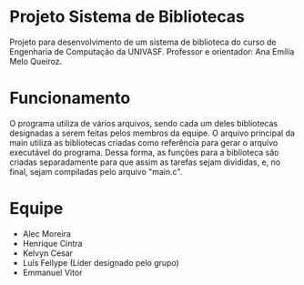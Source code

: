 # Projeto Sistema de Bibliotecas
Projeto para desenvolvimento de um sistema de biblioteca do curso de Engenharia de Computação da UNIVASF.
Professor e orientador: Ana Emília Melo Queiroz.

# Funcionamento
O programa utiliza de vários arquivos, sendo cada um deles bibliotecas designadas a serem feitas pelos membros da equipe.
O arquivo principal da main utiliza as bibliotecas criadas como referência para gerar o arquivo executável do programa.
Dessa forma, as funções para a biblioteca são criadas separadamente para que assim as tarefas sejam divididas, e, no final, sejam compiladas pelo arquivo "main.c".

# Equipe
- Alec Moreira
- Henrique Cintra
- Kelvyn Cesar
- Luís Fellype (Líder designado pelo grupo)
- Emmanuel Vitor
